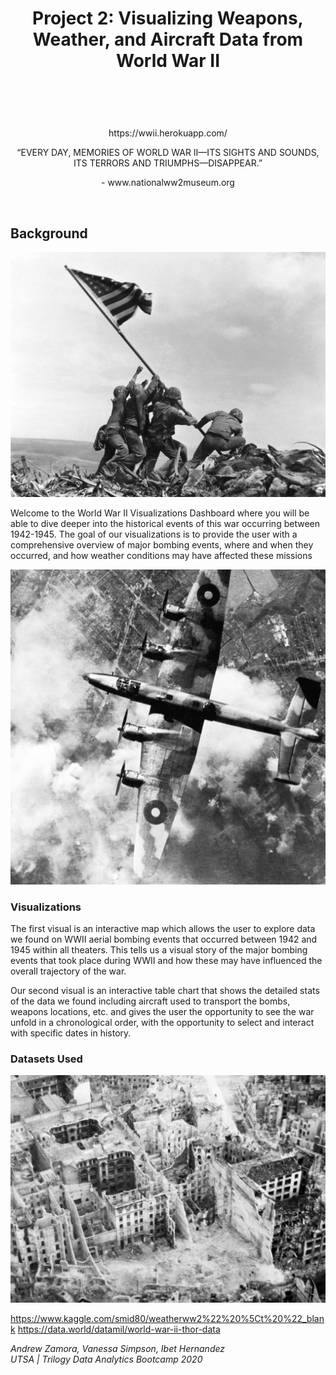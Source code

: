 <h1><p align="center"><strong> Project 2: Visualizing Weapons, Weather, and Aircraft Data from World War II </strong></p>
<br>
<p align="center">
</h1>

<p align="center">https://wwii.herokuapp.com/</p>

<p align="center">“EVERY DAY, MEMORIES OF WORLD WAR II—ITS SIGHTS AND SOUNDS, ITS TERRORS AND TRIUMPHS—DISAPPEAR.”</p>

<p align="center"> - www.nationalww2museum.org    
</p>
<br>

## Background

![1-Intro](Images/1.png)

Welcome to the World War II Visualizations Dashboard where you will be able to dive deeper into the historical events of this war occurring between 1942-1945. The goal of our visualizations is to provide the user with a comprehensive overview of major bombing events, where and when they occurred, and how weather conditions may have affected these missions


![2-Aircraft](Images/2.png)

### Visualizations

The first visual is an interactive map which allows the user to explore data we found on WWII aerial bombing events that occurred between 1942 and 1945 within all theaters. This tells us a visual story of the major bombing events that took place during WWII and how these may have influenced the overall trajectory of the war. 

Our second visual is an interactive table chart that shows the detailed stats of the data we found including aircraft used to transport the bombs, weapons locations, etc. and gives the user the opportunity to see the war unfold in a chronological order, with the opportunity to select and interact with specific dates in history.

### Datasets Used 

   ![3-Bombing](Images/3.png)

   https://www.kaggle.com/smid80/weatherww2%22%20%5Ct%20%22_blank
   https://data.world/datamil/world-war-ii-thor-data
    
   <i>Andrew Zamora, Vanessa Simpson, Ibet Hernandez</i>
   <br>
   <i>UTSA | Trilogy Data Analytics Bootcamp 2020</i>
